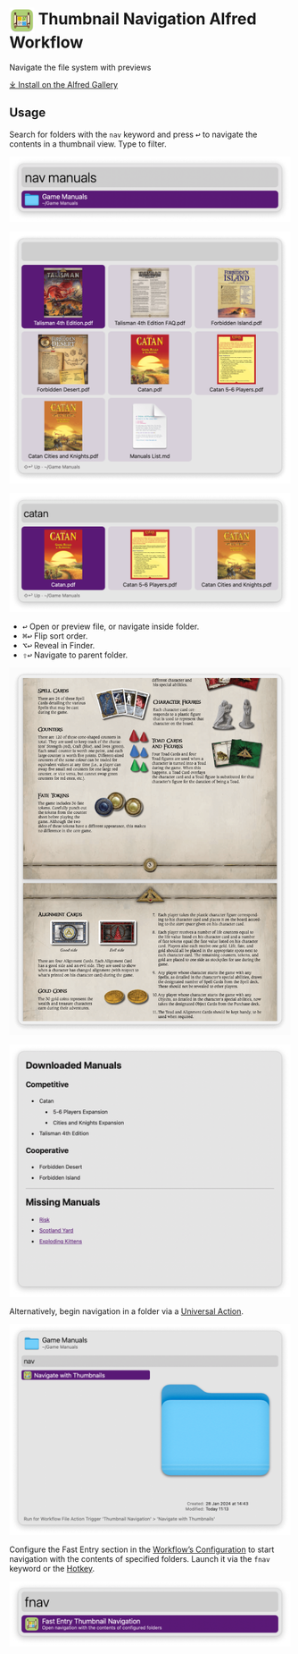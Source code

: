 # <img src='Workflow/icon.png' width='45' align='center' alt='icon'> Thumbnail Navigation Alfred Workflow

Navigate the file system with previews

[⤓ Install on the Alfred Gallery](https://alfred.app/workflows/alfredapp/thumbnail-navigation)

## Usage

Search for folders with the `nav` keyword and press <kbd>↩&#xFE0E;</kbd> to navigate the contents in a thumbnail view. Type to filter.

![Filtering for folders to search](Workflow/images/about/navkeyword.png)

![Grid view of files](Workflow/images/about/filegrid.png)

![Filtering for Catan](Workflow/images/about/catanfilter.png)

* <kbd>↩&#xFE0E;</kbd> Open or preview file, or navigate inside folder.
* <kbd>⌘</kbd><kbd>↩&#xFE0E;</kbd> Flip sort order.
* <kbd>⌥</kbd><kbd>↩&#xFE0E;</kbd> Reveal in Finder.
* <kbd>⇧</kbd><kbd>↩&#xFE0E;</kbd> Navigate to parent folder.

![Viewing a PDF](Workflow/images/about/pdfview.png)

![Viewing Markdown file](Workflow/images/about/mdview.png)

Alternatively, begin navigation in a folder via a [Universal Action](https://www.alfredapp.com/help/features/universal-actions/).

![Navigate with Universal Action](Workflow/images/about/navua.png)

Configure the Fast Entry section in the [Workflow’s Configuration](https://www.alfredapp.com/help/workflows/user-configuration/) to start navigation with the contents of specified folders. Launch it via the `fnav` keyword or the [Hotkey](https://www.alfredapp.com/help/workflows/triggers/hotkey/).

![Keyword for Fast Entry Navigations](Workflow/images/about/fnav.png)
